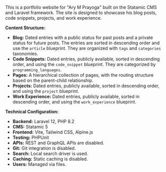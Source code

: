 
This is a portfolio website for "Ary M Prayoga" built on the Statamic CMS and Laravel framework. The site is designed to showcase his blog posts, code snippets, projects, and work experience.

**Content Structure:**

*   **Blog:** Dated entries with a public status for past posts and a private status for future posts. The entries are sorted in descending order and use the `article` blueprint. They are organized with `tags` and `categories` taxonomies.
*   **Code Snippets:** Dated entries, publicly available, sorted in descending order, and using the `code_snippet` blueprint. They are categorized by `programming_languages`.
*   **Pages:** A hierarchical collection of pages, with the routing structure based on the parent-child relationship.
*   **Projects:** Dated entries, publicly available, sorted in descending order, and using the `project` blueprint.
*   **Work Experience:** Dated entries, publicly available, sorted in descending order, and using the `work_experience` blueprint.

**Technical Configuration:**

*   **Backend:** Laravel 12, PHP 8.2
*   **CMS:** Statamic 5
*   **Frontend:** Vite, Tailwind CSS, Alpine.js
*   **Testing:** PHPUnit
*   **APIs:** REST and GraphQL APIs are disabled.
*   **Git:** Git integration is disabled.
*   **Search:** Local search driver is used.
*   **Caching:** Static caching is disabled.
*   **Users:** Managed via files.
